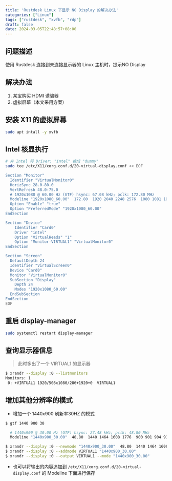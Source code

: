 ```yaml
---
title: 'Rustdesk Linux 下显示 NO Display 的解决办法'
categories: ["Linux"]
tags: ["rustdesk", "xvfb", "rdp"]
draft: false
date: 2024-03-05T22:48:57+08:00
---
```

## 问题描述
使用 Rustdesk 连接到未连接显示器的 Linux 主机时，提示NO Display

## 解决办法
1. 某宝购买 HDMI 诱骗器
2. 虚拟屏幕（本文采用方案）

## 安装 X11 的虚拟屏幕
```bash
sudo apt intall -y xvfb
```

## Intel 核显执行
```bash
# 非 Intel 将 Driver: "intel" 换成 "dummy"
sudo tee /etc/X11/xorg.conf.d/20-virtual-display.conf << EOF

Section "Monitor"
  Identifier "VirtualMonitor0"
  HorizSync 28.0-80.0
  VertRefresh 48.0-75.0
  # 1920x1080 @ 60.00 Hz (GTF) hsync: 67.08 kHz; pclk: 172.80 MHz
  Modeline "1920x1080_60.00"  172.80  1920 2040 2248 2576  1080 1081 1084 1118  -HSync +Vsync
  Option "Enable" "true"
  Option "PreferredMode" "1920x1080_60.00"
EndSection

Section "Device"
    Identifier "Card0"
    Driver "intel"
    Option "VirtualHeads" "1"
    Option "Monitor-VIRTUAL1" "VirtualMonitor0"
EndSection

Section "Screen"
  DefaultDepth 24
  Identifier "VirtualScreen0"
  Device "Card0"
  Monitor "VirtualMonitor0"
  SubSection "Display"
    Depth 24
    Modes "1920x1080_60.00"
  EndSubSection
EndSection
EOF
```



## 重启 display-manager
```bash
sudo systemctl restart display-manager
```

## 查询显示器信息
> 此时多出了一个 VIRTUAL1 的显示器
```bash
$ xrandr --display :0 --listmonitors
Monitors: 1
 0: +VIRTUAL1 1920/508x1080/286+1920+0  VIRTUAL1
```



## 增加其他分辨率的模式

- 增加一个 1440x900 刷新率30HZ 的模式
```bash
$ gtf 1440 900 30

  # 1440x900 @ 30.00 Hz (GTF) hsync: 27.48 kHz; pclk: 48.80 MHz
  Modeline "1440x900_30.00"  48.80  1440 1464 1608 1776  900 901 904 916  -HSync +Vsync

$ xrandr --display :0 --newmode "1440x900_30.00"  48.80  1440 1464 1608 1776  900 901 904 916  -HSync +Vsync
$ xrandr --display :0 --addmode VIRTUAL1 "1440x900_30.00"
$ xrandr --display :0 --output VIRTUAL1 --mode "1440x900_30.00"
```

- 也可以将输出的内容追加到 `/etc/X11/xorg.conf.d/20-virtual-display.conf` 的 Modeline 下面进行保存

